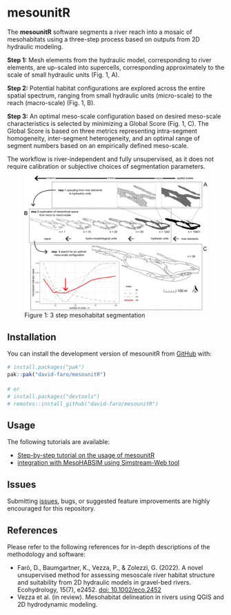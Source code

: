 
<!-- README.md is generated from README.Rmd. Please edit that file -->

# mesounitR

<!-- badges: start -->

<!-- badges: end -->

The **mesounitR** software segments a river reach into a mosaic of
mesohabitats using a three-step process based on outputs from 2D
hydraulic modeling.

**Step 1:** Mesh elements from the hydraulic model, corresponding to
river elements, are up-scaled into supercells, corresponding
approximately to the scale of small hydraulic units (Fig. 1, A).

**Step 2:** Potential habitat configurations are explored across the
entire spatial spectrum, ranging from small hydraulic units
(micro-scale) to the reach (macro-scale) (Fig. 1, B).

**Step 3:** An optimal meso-scale configuration based on desired
meso-scale characteristics is selected by minimizing a Global Score
(Fig. 1, C). The Global Score is based on three metrics representing
intra-segment homogeneity, inter-segment heterogeneity, and an optimal
range of segment numbers based on an empirically defined meso-scale.

The workflow is river-independent and fully unsupervised, as it does not
require calibration or subjective choices of segmentation parameters.

<figure>
<img src="docs/figures/workflow_MesoUnit.png"
alt="Figure 1: 3 step mesohabitat segmentation" />
<figcaption aria-hidden="true">Figure 1: 3 step mesohabitat
segmentation</figcaption>
</figure>

## Installation

You can install the development version of mesounitR from
[GitHub](https://github.com/) with:

``` r
# install.packages("pak")
pak::pak("david-faro/mesounitR")

# or
# install.packages("devtools")
# remotes::install_github("david-faro/mesounitR")
```

## Usage

The following tutorials are available:

- [Step-by-step tutorial on the usage of
  mesounitR](https://github.com/david-faro/mesounitR/blob/master/vignettes/tutorial-mesounitR.Rmd)
- [integration with MesoHABSIM using Simstream-Web
  tool](https://github.com/david-faro/mesounitR/blob/master/vignettes/processing_MesoHABSIM.Rmd)

## Issues

Submitting [issues](https://github.com/david-faro/mesounitR/issues),
bugs, or suggested feature improvements are highly encouraged for this
repository.

## References

Please refer to the following references for in-depth descriptions of
the methodology and software:

- Farò, D., Baumgartner, K., Vezza, P., & Zolezzi, G. (2022). A novel
  unsupervised method for assessing mesoscale river habitat structure
  and suitability from 2D hydraulic models in gravel-bed rivers.
  Ecohydrology, 15(7), e2452. [doi:
  10.1002/eco.2452](https://doi.org/10.1002/eco.2452)
- Vezza et al. (in review). Mesohabitat delineation in rivers using QGIS
  and 2D hydrodynamic modeling.

